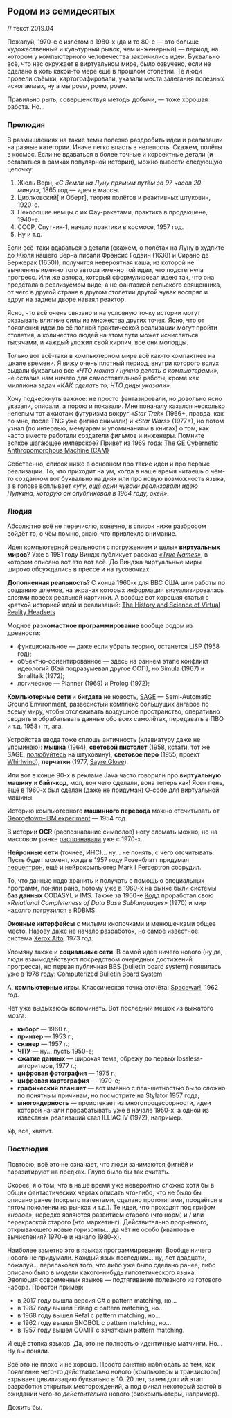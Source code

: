 ## Родом из семидесятых

// текст 2019.04

Пожалуй, 1970-е с излётом в 1980-х (да и то 80-е — это больше художественный и культурный рывок, чем инженерный) — период, на котором у компьютерного человечества закончились идеи. Буквально всё, что нас окружает в виртуальном мире, было озвучено, если не сделано в хоть какой-то мере ещё в прошлом столетии. Те люди провели съёмки, картографировали, указали места залегания полезных ископаемых, ну а мы роем, роем, роем.

Правильно рыть, совершенствуя методы добычи, — тоже хорошая работа. Но...

### Прелюдия

В размышлениях на такие темы полезно раздробить идеи и реализации на разные категории. Иначе легко впасть в нелепость. Скажем, полёты в космос. Если не вдаваться в более точные и корректные детали (и оставаться в рамках популярной истории), можно вывести следующую цепочку:
1. Жюль Верн, *«С Земли на Луну прямым путём за 97 часов 20 минут»*, 1865 год — идея в массы.
2. Циолковский[ и Оберт], теория полётов и реактивных штуковин, 1920-е.
3. Нехорошие немцы с их Фау-ракетами, практика в продакшене, 1940-е.
4. СССР, Спутник-1, начало практики в космосе, 1957 год.
5. Ну и т.д.

Если всё-таки вдаваться в детали (скажем, о полётах на Луну в худлите до Жюля нашего Верна писали Фрэнсис Годвин (1638) и Сирано де Бержерак (1650)), получится невероятная каша, из которой не вычленить именно того автора именно той идеи, что подстегнула прогресс. Или же автора, который сформулировал идею так, что она предстала в реализуемом виде, а не фантазией сельского священника, от чего в другой стране в другом столетии другой чувак воспрял и вдруг на заднем дворе наваял реактор.

Ясно, что всё очень связано и на условную точку истории могут оказывать влияние силы из множества других точек. Ясно, что от появления идеи до её полной практической реализации могут пройти столетия, а количество людей на этом пути может исчисляться тысячами, и каждый уложил свой кирпич, все они молодцы.

Только вот всё-таки в компьютерном мире всё как-то компактнее на шкале времени. Я вижу очень плотный период, внутри которого вслух выдали буквально все *«ЧТО можно / нужно делать с компьютерами»*, не оставив нам ничего для самостоятельной работы, кроме как миллиона задач *«КАК сделать то, ЧТО диды указали»*.

Хочу подчеркнуть важное: не просто фантазировали, но довольно ясно указали, описали, а порою и показали. Мне поначалу казался несколько нелепым тот ажиотаж футуризма вокруг *«Star Trek»* (1966+, правда, как по мне, после TNG уже фигню снимали) и *«Star Wars»* (1977+), но потом узнал (по интервью, мемуарам и упоминаниям в книгах) о том, как часто вместе работали создатели фильмов и инженеры. Помните всякое шагающее имперское? Привет из 1969 года: [The GE Cybernetic Anthropomorphous Machine (CAM)](https://www.youtube.com/watch?v=ZMGCFLEYakM)

Собственно, список ниже в основном про такие идеи и про первые реализации. То, что приходит на ум, когда в наше время читаешь о чём-то созданном вот буквально на днях или про новую возможность языка, а в голове всплывает *«угу, ещё одни чуваки реализовали идею Пупкина, которую он опубликовал в 1964 году, окей»*.

### Людия

Абсолютно всё не перечислю, конечно, в список ниже разбросом войдёт то, о чём помню, знаю, что привлекло внимание.

Идея компьютерной реальности с погружением и целых **виртуальных миров**? Уже в 1981 году Виндж публикует рассказ [*«True Names»*](https://en.wikipedia.org/wiki/True_Names), в котором описано вот это вот всё. До Винджа виртуальные миры широко обсуждались в прессе и на тусовочках.

**Дополненная реальность**? С конца 1960-х для ВВС США шли работы по созданию шлемов, на экранах которых информация визуализировалась слоями поверх реальной картинки. А вообще вот хорошая статья с краткой историей идей и реализаций: [The History and Science of Virtual Reality Headsets](https://interestingengineering.com/the-history-and-science-of-virtual-reality-headsets)

Модное **разномастное программирование** вообще родом из древности:
* функциональное — даже если убрать теорию, останется LISP (1958 год);
* объектно-ориентированное — здесь на раннем этапе конфликт идеологий (Кэй подразумевал другое ООП), но Simula (1967) и Smalltalk (1972);
* логическое — Planner (1969) и Prolog (1972);

**Компьютерные сети** и **бигдата** не новость, [SAGE](https://en.wikipedia.org/wiki/Semi-Automatic_Ground_Environment) — Semi-Automatic Ground Environment, развесистый комплекс большущих ангаров по всему миру, чтобы отслеживать воздушное пространство, оперативно сводить и обрабатывать данные обо всех самолётах, передавать в ПВО и т.д. 1958+ гг, ага.

Устройства ввода тоже сплошь античность (клавиатуру даже не упоминаю): **мышка** (1964), **световой пистолет** (1958, кстати, тот же SAGE, [полюбуйтесь](https://www.computerhistory.org/revolution/real-time-computing/6/120/505) на штуковину), **световое перо** (1955, проект [Whirlwind](https://en.wikipedia.org/wiki/Whirlwind_I)), **перчатки** (1977, [Sayre Glove](https://www.evl.uic.edu/entry.php?id=2162)).

Или вот в конце 90-х в рекламе Java часто говорили про **виртуальную машину** и **байт-код**, мол, вон чего сделали, вона теперь как! Ясен пень, ещё в 1960-х был сделан (даже не придуман) [O-code](https://en.wikipedia.org/wiki/O-code) для виртуальной машины.

Историю компьютерного **машинного перевода** можно отсчитывать от [Georgetown–IBM experiment](https://en.wikipedia.org/wiki/Georgetown–IBM_experiment) — 1954 год.

В истории **OCR** (распознавание символов) ногу сломать можно, но на массовом рынке [распознавали](https://en.wikipedia.org/wiki/Timeline_of_optical_character_recognition) уже с 1970-х.

**Нейронные сети** (точнее, ИНС)... ну... не понять, с чего отсчитывать. Пусть будет момент, когда в 1957 году Розенблатт придумал [перцептрон](https://en.wikipedia.org/wiki/Perceptron), ещё и нейрокомпьютер Mark I Perceptron соорудил.

То, что данные надо хранить и получать с помощью специальных программ, поняли рано, потому уже в 1960-х на рынке были системы **баз данных** CODASYL и IMS. Также за 1960-е [Кодд](https://en.wikipedia.org/wiki/Edgar_F._Codd) проработал свою *«Relational Completeness of Data Base Sublanguages»* (1970) и мир надолго погрузился в RDBMS.

**Оконные интерфейсы** с милыми кнопочками и менюшечками общее место. Назову даже не начало разработок, но самое известное: система [Xerox Alto](https://en.wikipedia.org/wiki/Xerox_Alto), 1973 год.

Упомяну также и **социальные сети**. В самой идее ничего нового (ну да, люди взаимодействуют посредством очередных достижений прогресса), но первая публичная BBS (bulletin board system) появилась уже в 1978 году: [Computerized Bulletin Board System](https://en.wikipedia.org/wiki/CBBS)

А, **компьютерные игры**. Классическая точка отсчёта: [Spacewar!](https://en.wikipedia.org/wiki/Spacewar!), 1962 год.

Чёт уже выдыхаюсь вспоминать. Вот последний мешок из выжатого мозга:
* **киборг** — 1960 г.;
* **принтер** — 1953 г.;
* **сканер** — 1957 г.;
* **ЧПУ** — ну... пусть 1950-е;
* **сжатие данных** — широкая тема, обрежу до первых lossless-алгоритмов, 1977 г.;
* **цифровая фотография** — 1975 г.;
* **цифровая картография** — 1970-е;
* **графический планшет** — вот именно с планшетностью было сложно по понятным причинам, но посмотрите на Stylator 1957 года;
* **многоядерность** — проистекает из многопроцессорности, идеи которой начали прорабатывать уже в начале 1950-х, а одной из известных реализаций стал ILLIAC IV (1972), например.

Уф, всё, хватит.

### Постлюдия

Повторю, всё это не означает, что люди занимаются фигнёй и паразитируют на предках. Глупо было бы так считать.

Скорее, я о том, что в наше время уже невероятно сложно хотя бы в общих фантастических чертах описать что-либо, что не было бы описано ранее (покрыто патентами, сделано прототипами, продаётся в пятом поколении на рынках и т.д.). Те идеи, что проходят под грифом *«новое»*, нередко являются развитием старого (что норм) и / или перекраской старого (что маркетинг). Действительно прорывного, открывающего новые горизонты... да чёт не особо (квантовые вычисления? 1970-е и начало 1980-х).

Наиболее заметно это в языках программирования. Вообще ничего нового не придумали. Каждый язык последних... ну, лет двадцати, пожалуй... перепаковка того, что либо уже было сделано ранее, либо описано было в модели какого-нибудь гипотетического языка. Эволюция современных языков — подтягивание полезного из готового набора. Простой пример:
* в 2017 году вышла версия C# с pattern matching, но...
* в 1987 году вышел Erlang с pattern matching, но...
* в 1968 году вышел Refal с pattern matching, но...
* в 1962 году вышел SNOBOL с pattern matching, но...
* в 1957 году вышел COMIT с зачатками pattern matching.

И ещё стопка языков. Да, это не полностью идентичные матчинги. Но... Ну вы поняли.

Всё это не плохо и не хорошо. Просто занятно наблюдать за тем, как появление чего-то *действительно* нового (компьютеры и транзисторы) взрывает цивилизацию буквально в 10..20 лет, затем долгий этап разработки открытых месторождений, а под финал некоторый застой в ожидании чего-то *действительно* нового (биокомпьютеры, например).

Дожить бы.
